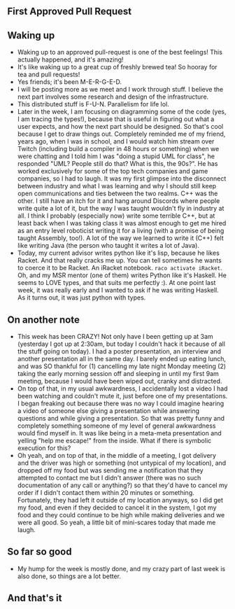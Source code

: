 ## First Approved Pull Request

## Waking up
- Waking up to an approved pull-request is one of the best feelings! This actually happened, and it's amazing!
- It's like waking up to a great cup of freshly brewed tea! So hooray for tea and pull requests!
- Yes friends; it's been M-E-R-G-E-D.
- I will be posting more as we meet and I work through stuff. I believe the next part involves some research and design of the infrastructure.
- This distributed stuff is F-U-N. Parallelism for life lol.
- Later in the week, I am focusing on diagramming some of the code (yes, I am tracing the types!), because that is useful in figuring out what a user expects,
and how the next part should be designed. So that's cool because I get to draw things out. Completely reminded me of my friend, years ago, when I was in school,
and I would watch him stream over Twitch (including build a compiler in 48 hours or something) when we were chatting and I told him I was "doing a stupid UML
for class", he responded "UML? People still do that? What is this, the 90s?". He has worked exclusively for some of the top tech companies and game companies, so I had to laugh. It was my first glimpse into the disconnect between industry and what I was learning and why I should still keep open communications and ties between the two realms. C++ was the other. I still have an itch for it and hang around Discords where people write quite a lot of it, but the way I was taught wouldn't fly in industry at all. I think I probably (especially now) write some terrible C++, but at least back when I was taking class it was almost enough to get me hired as an entry level roboticist writing it for a living (with a promise of being taught Assembly, too!). A lot of the way we learned to write it (C++) felt like writing Java (the person who taught it writes a lot of Java).
- Today, my current advisor writes python like it's lisp, because he likes Racket. And that really cracks me up. You can tell sometimes he wants to coerce it to be Racket. An iRacket notebook. ```raco activate iRacket```. Oh, and my MSR mentor (one of them) writes Python like it's Haskell. He seems to LOVE types, and that suits me perfectly :). At one point last week, it was really early and I wanted to ask if he was writing Haskell. As it turns out, it was just python with types.

## On another note
- This week has been CRAZY! Not only have I been getting up at 3am (yesterday I got up at 2:30am, but today I couldn't hack it because of all the stuff
going on today). I had a poster presentation, an interview and another presentation all in the same day. I barely ended up eating lunch, and was SO thankful
for (1) cancelling my late night Monday meeting (2) taking the early morning session off and sleeping in until my first 9am meeting, 
because I would have been wiped out, cranky and distracted.
- On top of that, in my usual awkwardness, I accidentally lost a video I had been watching and couldn't mute it, just before one of my presentations.
I began freaking out because there was no way I could imagine hearing a video of someone else giving a presentation while 
answering questions and while giving a presentation. So that was pretty funny and completely something someone of my level of general awkwardness would find
myself in. It was like being in a meta-meta presentation and yelling "help me escape!" from the inside. What if there is symbolic execution for this?
- Oh yeah, and on top of that, in the middle of a meeting, I got delivery and the driver was high or something (not untypical of my location), and dropped
off my food but was sending me a notification that they attempted to contact me but I didn't answer (there was no such documentation of any call or anything?)
so that they'd have to cancel my order if I didn't contact them within 20 minutes or something. Fortunately, they had left it outside of my location anyways,
so I did get my food, and even if they decided to cancel it in the system, I got my food and they could continue to be high while making deliveries and we were all good.
So yeah, a little bit of mini-scares today that made me laugh.

## So far so good
- My hump for the week is mostly done, and my crazy part of last week is also done, so things are a lot better.


## And that's it
